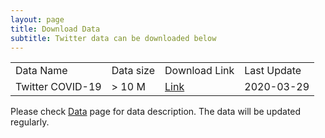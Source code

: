 ```yaml
---
layout: page
title: Download Data
subtitle: Twitter data can be downloaded below
---
```


<center>
<table style='align:center;'>
    <tr> 
        <td> Data Name </td>
        <td> Data size </td>
        <td> Download Link </td>
        <td> Last Update </td>
    </tr>
    <tr>
        <td> Twitter COVID-19 </td> 
        <td> > 10 M </td>
        <td><a href='{{site.url}}'> Link </a></td>
        <td> 2020-03-29 </td>
    </tr> 
</table>
</center>

<p> 
Please check <a href='{{site.url}}/data/'>Data</a> page for data description. 
The data will be updated regularly.
</p>
